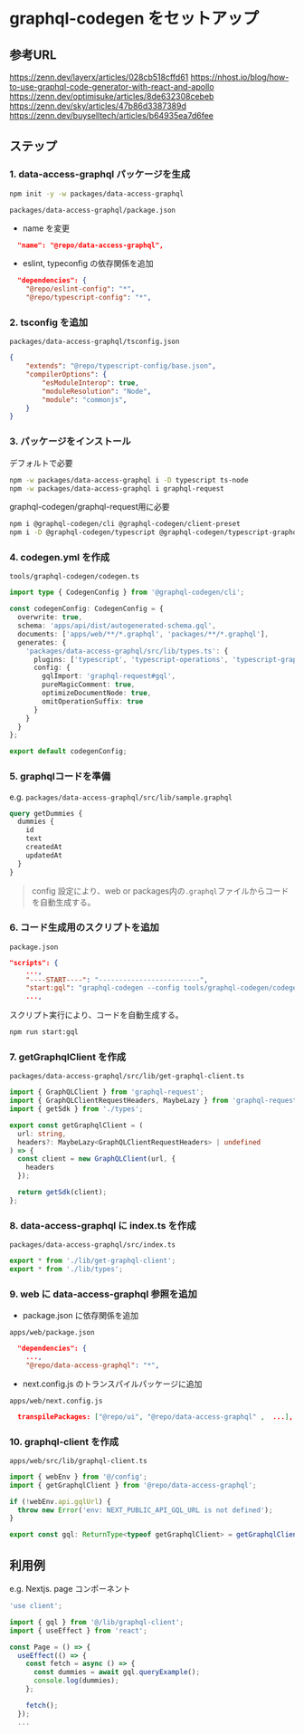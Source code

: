 # graphql-codegen をセットアップ

## 参考URL

<https://zenn.dev/layerx/articles/028cb518cffd61> 
<https://nhost.io/blog/how-to-use-graphql-code-generator-with-react-and-apollo>
<https://zenn.dev/optimisuke/articles/8de632308cebeb>
<https://zenn.dev/sky/articles/47b86d3387389d>
<https://zenn.dev/buyselltech/articles/b64935ea7d6fee>

## ステップ

### 1. data-access-graphql パッケージを生成

```bash
npm init -y -w packages/data-access-graphql
```

`packages/data-access-graphql/package.json`

- name を変更

```json
  "name": "@repo/data-access-graphql",
```

- eslint, typeconfig の依存関係を追加

```json
  "dependencies": {
    "@repo/eslint-config": "*",
    "@repo/typescript-config": "*",
```

### 2. tsconfig を追加

`packages/data-access-graphql/tsconfig.json`

```json
{
    "extends": "@repo/typescript-config/base.json",
    "compilerOptions": {
        "esModuleInterop": true,
        "moduleResolution": "Node",
        "module": "commonjs",
    }
}
```

### 3. パッケージをインストール

デフォルトで必要  

```bash
npm -w packages/data-access-graphql i -D typescript ts-node 
npm -w packages/data-access-graphql i graphql-request
```

graphql-codegen/graphql-request用に必要  

```bash
npm i @graphql-codegen/cli @graphql-codegen/client-preset
npm i -D @graphql-codegen/typescript @graphql-codegen/typescript-graphql-request @graphql-codegen/typescript-operations
```

### 4. codegen.yml を作成

`tools/graphql-codegen/codegen.ts`

```ts
import type { CodegenConfig } from '@graphql-codegen/cli';

const codegenConfig: CodegenConfig = {
  overwrite: true,
  schema: 'apps/api/dist/autogenerated-schema.gql',
  documents: ['apps/web/**/*.graphql', 'packages/**/*.graphql'],
  generates: {
    'packages/data-access-graphql/src/lib/types.ts': {
      plugins: ['typescript', 'typescript-operations', 'typescript-graphql-request'],
      config: {
        gqlImport: 'graphql-request#gql',
        pureMagicComment: true,
        optimizeDocumentNode: true,
        omitOperationSuffix: true
      }
    }
  }
};

export default codegenConfig;
```

### 5. graphqlコードを準備

e.g. `packages/data-access-graphql/src/lib/sample.graphql`

```graphql
query getDummies {
  dummies {
    id
    text
    createdAt
    updatedAt
  }
}
```

> config 設定により、web or packages内の`.graphql`ファイルからコードを自動生成する。

### 6. コード生成用のスクリプトを追加

`package.json`

```json
"scripts": {
    ...,
    "----START----": "-------------------------",
    "start:gql": "graphql-codegen --config tools/graphql-codegen/codegen.ts",
    ...,
```

スクリプト実行により、コードを自動生成する。

```bash
npm run start:gql
```

### 7. getGraphqlClient を作成

`packages/data-access-graphql/src/lib/get-graphql-client.ts`

```ts
import { GraphQLClient } from 'graphql-request';
import { GraphQLClientRequestHeaders, MaybeLazy } from 'graphql-request/build/esm/types';
import { getSdk } from './types';

export const getGraphqlClient = (
  url: string,
  headers?: MaybeLazy<GraphQLClientRequestHeaders> | undefined
) => {
  const client = new GraphQLClient(url, {
    headers
  });

  return getSdk(client);
};
```

### 8. data-access-graphql に index.ts を作成

`packages/data-access-graphql/src/index.ts`

```ts
export * from './lib/get-graphql-client';
export * from './lib/types';
```

### 9. web に data-access-graphql 参照を追加

- package.json に依存関係を追加

`apps/web/package.json`

```json
  "dependencies": {
    ...,
    "@repo/data-access-graphql": "*",
```

- next.config.js のトランスパイルパッケージに追加

`apps/web/next.config.js`

```json
  transpilePackages: ["@repo/ui", "@repo/data-access-graphql" ,  ...],
```

### 10. graphql-client を作成

`apps/web/src/lib/graphql-client.ts`

```ts
import { webEnv } from '@/config';
import { getGraphqlClient } from '@repo/data-access-graphql';

if (!webEnv.api.gqlUrl) {
  throw new Error('env: NEXT_PUBLIC_API_GQL_URL is not defined');
}

export const gql: ReturnType<typeof getGraphqlClient> = getGraphqlClient(webEnv.api.gqlUrl);
```

## 利用例

e.g. Nextjs. page コンポーネント

```ts
'use client';

import { gql } from '@/lib/graphql-client';
import { useEffect } from 'react';

const Page = () => {
  useEffect(() => {
    const fetch = async () => {
      const dummies = await gql.queryExample();
      console.log(dummies);
    };

    fetch();
  });
  ...
```